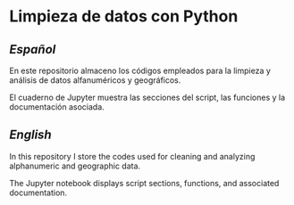 # Limpieza de datos con Python

## *Español*

En este repositorio almaceno los códigos empleados para la limpieza y análisis de datos alfanuméricos y geográficos.

El cuaderno de Jupyter muestra las secciones del script, las funciones y la documentación asociada.

## *English*

In this repository I store the codes used for cleaning and analyzing alphanumeric and geographic data.

The Jupyter notebook displays script sections, functions, and associated documentation.
